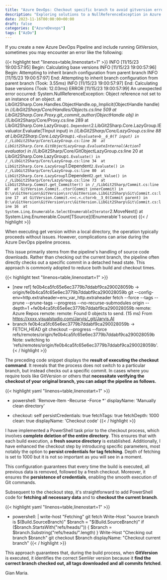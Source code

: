 ```yaml
---
title: "Azure DevOps: Checkout specific branch to avoid gitversion errors in pipeline"
description: "Exploring solutions to a NullReferenceException in Azure DevOps Pipelines when using GitVersion, focusing on proper branch checkout and credential persistence for smooth Git command execution."
date: 2023-11-16T00:00:00+00:00
draft: false
categories: ["AzureDevops"]
tags: ["AzDo"]
---
```


If you create a new Azure DevOps Pipeline and include running GitVersion, sometimes you may encounter an error like the following:

{{< highlight text "linenos=table,linenostart=1" >}}
INFO [11/15/23 19:00:57:95] Begin: Calculating base versions 
INFO [11/15/23 19:00:57:96] Begin: Attempting to inherit branch configuration from parent branch 
INFO [11/15/23 19:00:57:97] End: Attempting to inherit branch configuration from parent branch (Took: 3.55ms) 
INFO [11/15/23 19:00:57:97] End: Calculating base versions (Took: 12.03ms) 
ERROR [11/15/23 19:00:57:99] An unexpected error occurred: 
System.NullReferenceException: Object reference not set to an instance of an object. 
at LibGit2Sharp.Core.Handles.ObjectHandle.op_Implicit(ObjectHandle handle) in 
/_/LibGit2Sharp/Core/Handles/Objects.cs:line 509 
at LibGit2Sharp.Core.Proxy.git_commit_author(ObjectHandle obj) in /_/LibGit2Sharp/Core/Proxy.cs:line 289 
at LibGit2Sharp.Core.LazyGroup`1.Dependent`2.LibGit2Sharp.Core.LazyGroup<T>.IEvaluator<TInput>.Evaluate(TInput 
input) in /_/LibGit2Sharp/Core/LazyGroup.cs:line 88 
at LibGit2Sharp.Core.LazyGroup`1.<Evaluate>b__6_0(T input) in /_/LibGit2Sharp/Core/LazyGroup.cs:line 36 
at LibGit2Sharp.Core.GitObjectLazyGroup.EvaluateInternal(Action`1 evaluator) in 
/_/LibGit2Sharp/Core/GitObjectLazyGroup.cs:line 20 
at LibGit2Sharp.Core.LazyGroup`1.Evaluate() in /_/LibGit2Sharp/Core/LazyGroup.cs:line 34 
at LibGit2Sharp.Core.LazyGroup`1.Dependent`2.Evaluate() in /_/LibGit2Sharp/Core/LazyGroup.cs:line 80 
at LibGit2Sharp.Core.LazyGroup`1.Dependent`2.get_Value() in /_/LibGit2Sharp/Core/LazyGroup.cs:line 73 
at LibGit2Sharp.Commit.get_Committer() in /_/LibGit2Sharp/Commit.cs:line 87 
at GitVersion.Commit..ctor(Commit innerCommit) in 
D:\a\GitVersion\GitVersion\src\GitVersion.LibGit2Sharp\Git\Commit.cs:line 17 
at GitVersion.Commit.<>c.<.ctor>b__3_0(Commit parent) in 
D:\a\GitVersion\GitVersion\src\GitVersion.LibGit2Sharp\Git\Commit.cs:line 16 
at System.Linq.Enumerable.SelectEnumerableIterator`2.MoveNext() 
at System.Linq.Enumerable.Count[TSource](IEnumerable`1 source) 
{{< / highlight >}}

When executing get version within a local directory, the operation typically proceeds without issues. However, complications can arise during the Azure DevOps pipeline process.

This issue primarily stems from the pipeline's handling of source code downloads. Rather than checking out the current branch, the pipeline often directly checks out a specific commit in a detached head state. This approach is commonly adopted to reduce both build and checkout times.

{{< highlight text "linenos=table,linenostart=1" >}}
* [new ref] fe0b4ca5fc65e6ec3779b7ddabf9ca290028059b -> origin/fe0b4ca5fc65e6ec3779b7ddabf9ca290028059b 
git --config-env=http.extraheader=env_var_http.extraheader fetch --force --tags --prune --prune-tags --progress --no-recurse-submodules origin --depth=1 +fe0b4ca5fc65e6ec3779b7ddabf9ca290028059b 
remote: Azure Repos 
remote: 
remote: Found 0 objects to send. (15 ms) 
From https://xxxx.visualstudio.com/Jarvis/_git/Jarvis.AI 
* branch fe0b4ca5fc65e6ec3779b7ddabf9ca290028059b -> FETCH_HEAD 
git checkout --progress --force refs/remotes/origin/fe0b4ca5fc65e6ec3779b7ddabf9ca290028059b 
Note: switching to 'refs/remotes/origin/fe0b4ca5fc65e6ec3779b7ddabf9ca290028059b'. 
 {< / highlight >}}

The preceding code snippet displays the **result of executing the checkout command**. It reveals that the process does not switch to a particular branch, but instead checks out a specific commit. In cases where you require tools like GitVersion or others that **necessitate verifying the checkout of your original branch, you can adapt the pipeline as follows.**

{{< highlight yaml "linenos=table,linenostart=1" >}}
  - powershell: 'Remove-Item -Recurse -Force *'
    displayName: 'Manually clean directory'

  - checkout: self
    persistCredentials: true
    fetchTags: true
    fetchDepth: 1000
    clean: true
    displayName: 'Checkout code'
{{< / highlight >}}

I have implemented a PowerShell task prior to the checkout process, which involves **complete deletion of the entire directory**. This ensures that with each build execution, a **fresh source directory** is established. Additionally, I have enhanced the checkout step by introducing specific parameters, most notably the option to **persist credentials for tag fetching**. Depth of fetching is set to 1000 but it is not so important as you will see in a moment.

This configuration guarantees that every time the build is executed, all previous data is removed, followed by a fresh checkout. Moreover, it ensures the **persistence of credentials**, enabling the smooth execution of Git commands.

Subsequent to the checkout step, it's straightforward to add PowerShell code for **fetching all necessary data** and to **checkout the current branch**.

{{< highlight yaml "linenos=table,linenostart=1" >}}
  - powershell: |
      write-host "Fetching"
      git fetch
      Write-Host "source branch is $(Build.SourceBranch)"
      $branch = "$(Build.SourceBranch)"
      if ($branch.StartsWith("refs/heads/")) {
          $branch = $branch.Substring("refs/heads/".length)
      }
      Write-Host "Checking out branch $branch"
      git checkout $branch
    displayName: "Checkout current branch"
 {{< / highlight >}}

This approach guarantees that, during the build process, when **GitVersion** is executed, it identifies the correct SemVer version because it **find the correct branch checked out, all tags downloaded and all commits fetched**.

Gian Maria.

